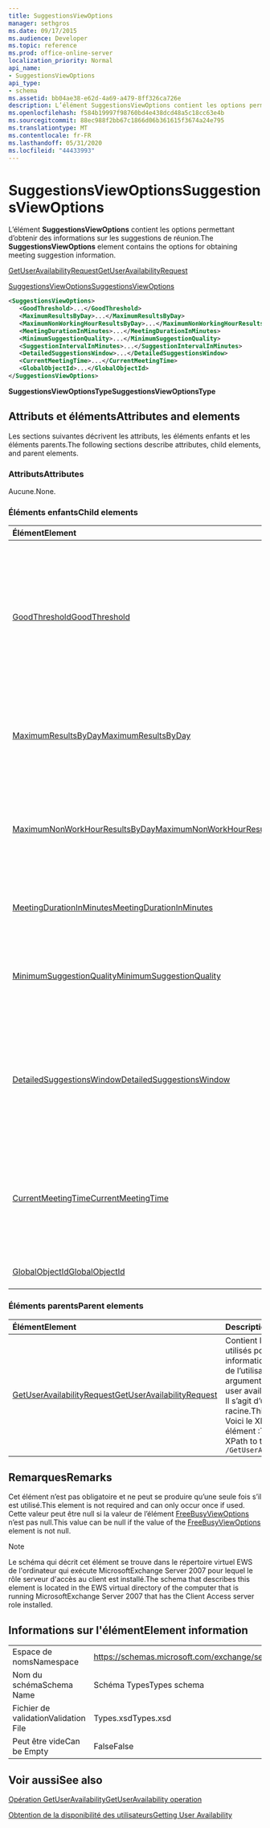 ```yaml
---
title: SuggestionsViewOptions
manager: sethgros
ms.date: 09/17/2015
ms.audience: Developer
ms.topic: reference
ms.prod: office-online-server
localization_priority: Normal
api_name:
- SuggestionsViewOptions
api_type:
- schema
ms.assetid: bb04ae38-e62d-4a69-a479-8ff326ca726e
description: L’élément SuggestionsViewOptions contient les options permettant d’obtenir des informations sur les suggestions de réunion.
ms.openlocfilehash: f584b19997f98760bd4e438dcd48a5c18cc63e4b
ms.sourcegitcommit: 88ec988f2bb67c1866d06b361615f3674a24e795
ms.translationtype: MT
ms.contentlocale: fr-FR
ms.lasthandoff: 05/31/2020
ms.locfileid: "44433993"
---
```

# <a name="suggestionsviewoptions"></a><span data-ttu-id="d488f-103">SuggestionsViewOptions</span><span class="sxs-lookup"><span data-stu-id="d488f-103">SuggestionsViewOptions</span></span>

<span data-ttu-id="d488f-104">L’élément **SuggestionsViewOptions** contient les options permettant d’obtenir des informations sur les suggestions de réunion.</span><span class="sxs-lookup"><span data-stu-id="d488f-104">The **SuggestionsViewOptions** element contains the options for obtaining meeting suggestion information.</span></span> 
  
[<span data-ttu-id="d488f-105">GetUserAvailabilityRequest</span><span class="sxs-lookup"><span data-stu-id="d488f-105">GetUserAvailabilityRequest</span></span>](getuseravailabilityrequest.md)
  
[<span data-ttu-id="d488f-106">SuggestionsViewOptions</span><span class="sxs-lookup"><span data-stu-id="d488f-106">SuggestionsViewOptions</span></span>](suggestionsviewoptions.md)
  
```xml
<SuggestionsViewOptions>
   <GoodThreshold>...</GoodThreshold>
   <MaximumResultsByDay>...</MaximumResultsByDay>
   <MaximumNonWorkingHourResultsByDay>...</MaximumNonWorkingHourResultsByDay>
   <MeetingDurationInMinutes>...</MeetingDurationInMinutes>
   <MinimumSuggestionQuality>...</MinimumSuggestionQuality>
   <SuggestionIntervalInMinutes>...</SuggestionIntervalInMinutes>
   <DetailedSuggestionsWindow>...</DetailedSuggestionsWindow>
   <CurrentMeetingTime>...</CurrentMeetingTime>
   <GlobalObjectId>...</GlobalObjectId>
</SuggestionsViewOptions>
```

 <span data-ttu-id="d488f-107">**SuggestionsViewOptionsType**</span><span class="sxs-lookup"><span data-stu-id="d488f-107">**SuggestionsViewOptionsType**</span></span>
## <a name="attributes-and-elements"></a><span data-ttu-id="d488f-108">Attributs et éléments</span><span class="sxs-lookup"><span data-stu-id="d488f-108">Attributes and elements</span></span>

<span data-ttu-id="d488f-109">Les sections suivantes décrivent les attributs, les éléments enfants et les éléments parents.</span><span class="sxs-lookup"><span data-stu-id="d488f-109">The following sections describe attributes, child elements, and parent elements.</span></span>
  
### <a name="attributes"></a><span data-ttu-id="d488f-110">Attributs</span><span class="sxs-lookup"><span data-stu-id="d488f-110">Attributes</span></span>

<span data-ttu-id="d488f-111">Aucune.</span><span class="sxs-lookup"><span data-stu-id="d488f-111">None.</span></span>
  
### <a name="child-elements"></a><span data-ttu-id="d488f-112">Éléments enfants</span><span class="sxs-lookup"><span data-stu-id="d488f-112">Child elements</span></span>

|<span data-ttu-id="d488f-113">**Élément**</span><span class="sxs-lookup"><span data-stu-id="d488f-113">**Element**</span></span>|<span data-ttu-id="d488f-114">**Description**</span><span class="sxs-lookup"><span data-stu-id="d488f-114">**Description**</span></span>|
|:-----|:-----|
|[<span data-ttu-id="d488f-115">GoodThreshold</span><span class="sxs-lookup"><span data-stu-id="d488f-115">GoodThreshold</span></span>](goodthreshold.md) <br/> |<span data-ttu-id="d488f-116">Spécifie le pourcentage de participants qui doivent avoir ouvert la période de temps pour la période considérée comme une heure de réunion recommandée.</span><span class="sxs-lookup"><span data-stu-id="d488f-116">Specifies the percentage of attendees that must have the time period open for the time period to qualify as a good suggested meeting time.</span></span>  <br/> |
|[<span data-ttu-id="d488f-117">MaximumResultsByDay</span><span class="sxs-lookup"><span data-stu-id="d488f-117">MaximumResultsByDay</span></span>](maximumresultsbyday.md) <br/> |<span data-ttu-id="d488f-118">Indique le nombre de réunions suggérées par jour renvoyées dans la réponse.</span><span class="sxs-lookup"><span data-stu-id="d488f-118">Specifies the number of suggested meeting times per day returned in the response.</span></span>  <br/> |
|[<span data-ttu-id="d488f-119">MaximumNonWorkHourResultsByDay</span><span class="sxs-lookup"><span data-stu-id="d488f-119">MaximumNonWorkHourResultsByDay</span></span>](maximumnonworkhourresultsbyday.md) <br/> |<span data-ttu-id="d488f-120">Indique le nombre de résultats suggérés pour les heures de travail en dehors des heures ouvrées normales par jour.</span><span class="sxs-lookup"><span data-stu-id="d488f-120">Specifies the number of suggested results for meeting times outside regular working hours per day.</span></span>  <br/> |
|[<span data-ttu-id="d488f-121">MeetingDurationInMinutes</span><span class="sxs-lookup"><span data-stu-id="d488f-121">MeetingDurationInMinutes</span></span>](meetingdurationinminutes.md) <br/> |<span data-ttu-id="d488f-122">Spécifie la durée de la réunion à suggérer.</span><span class="sxs-lookup"><span data-stu-id="d488f-122">Specifies the length of the meeting to be suggested.</span></span>  <br/> |
|[<span data-ttu-id="d488f-123">MinimumSuggestionQuality</span><span class="sxs-lookup"><span data-stu-id="d488f-123">MinimumSuggestionQuality</span></span>](minimumsuggestionquality.md) <br/> |<span data-ttu-id="d488f-124">Spécifie la qualité des suggestions de réunion à renvoyer dans la réponse.</span><span class="sxs-lookup"><span data-stu-id="d488f-124">Specifies the quality of meeting suggestions to be returned in the response.</span></span>  <br/> |
|[<span data-ttu-id="d488f-125">DetailedSuggestionsWindow</span><span class="sxs-lookup"><span data-stu-id="d488f-125">DetailedSuggestionsWindow</span></span>](detailedsuggestionswindow.md) <br/> |<span data-ttu-id="d488f-126">Identifie l’intervalle de temps interrogé pour obtenir des informations détaillées sur les heures de réunion suggérées.</span><span class="sxs-lookup"><span data-stu-id="d488f-126">Identifies the time span that is queried for detailed information about suggested meeting times.</span></span>  <br/> |
|[<span data-ttu-id="d488f-127">CurrentMeetingTime</span><span class="sxs-lookup"><span data-stu-id="d488f-127">CurrentMeetingTime</span></span>](currentmeetingtime.md) <br/> |<span data-ttu-id="d488f-128">Représente l’heure de début d’une réunion que vous souhaitez mettre à jour avec les résultats de la réunion suggérés.</span><span class="sxs-lookup"><span data-stu-id="d488f-128">Represents the start time of a meeting that you want to update with the suggested meeting time results.</span></span>  <br/> |
|[<span data-ttu-id="d488f-129">GlobalObjectId</span><span class="sxs-lookup"><span data-stu-id="d488f-129">GlobalObjectId</span></span>](globalobjectid.md) <br/> |<span data-ttu-id="d488f-130">Cet élément n’est pas utilisé.</span><span class="sxs-lookup"><span data-stu-id="d488f-130">This element is not used.</span></span>  <br/> |
   
### <a name="parent-elements"></a><span data-ttu-id="d488f-131">Éléments parents</span><span class="sxs-lookup"><span data-stu-id="d488f-131">Parent elements</span></span>

|<span data-ttu-id="d488f-132">**Élément**</span><span class="sxs-lookup"><span data-stu-id="d488f-132">**Element**</span></span>|<span data-ttu-id="d488f-133">**Description**</span><span class="sxs-lookup"><span data-stu-id="d488f-133">**Description**</span></span>|
|:-----|:-----|
|[<span data-ttu-id="d488f-134">GetUserAvailabilityRequest</span><span class="sxs-lookup"><span data-stu-id="d488f-134">GetUserAvailabilityRequest</span></span>](getuseravailabilityrequest.md) <br/> |<span data-ttu-id="d488f-135">Contient les arguments utilisés pour obtenir les informations de disponibilité de l’utilisateur.</span><span class="sxs-lookup"><span data-stu-id="d488f-135">Contains the arguments used to obtain user availability information.</span></span> <span data-ttu-id="d488f-136">Il s’agit d’un élément racine.</span><span class="sxs-lookup"><span data-stu-id="d488f-136">This is a root element.</span></span>  <br/> <span data-ttu-id="d488f-137">Voici le XPath de cet élément :</span><span class="sxs-lookup"><span data-stu-id="d488f-137">The following is the XPath to this element:</span></span>  <br/>  `/GetUserAvailabilityRequest` <br/> |
   
## <a name="remarks"></a><span data-ttu-id="d488f-138">Remarques</span><span class="sxs-lookup"><span data-stu-id="d488f-138">Remarks</span></span>

<span data-ttu-id="d488f-139">Cet élément n’est pas obligatoire et ne peut se produire qu’une seule fois s’il est utilisé.</span><span class="sxs-lookup"><span data-stu-id="d488f-139">This element is not required and can only occur once if used.</span></span> <span data-ttu-id="d488f-140">Cette valeur peut être null si la valeur de l’élément [FreeBusyViewOptions](freebusyviewoptions.md) n’est pas null.</span><span class="sxs-lookup"><span data-stu-id="d488f-140">This value can be null if the value of the [FreeBusyViewOptions](freebusyviewoptions.md) element is not null.</span></span> 
  
> [!NOTE]
> <span data-ttu-id="d488f-141">Le schéma qui décrit cet élément se trouve dans le répertoire virtuel EWS de l'ordinateur qui exécute MicrosoftExchange Server 2007 pour lequel le rôle serveur d'accès au client est installé.</span><span class="sxs-lookup"><span data-stu-id="d488f-141">The schema that describes this element is located in the EWS virtual directory of the computer that is running MicrosoftExchange Server 2007 that has the Client Access server role installed.</span></span> 
  
## <a name="element-information"></a><span data-ttu-id="d488f-142">Informations sur l'élément</span><span class="sxs-lookup"><span data-stu-id="d488f-142">Element information</span></span>

|||
|:-----|:-----|
|<span data-ttu-id="d488f-143">Espace de noms</span><span class="sxs-lookup"><span data-stu-id="d488f-143">Namespace</span></span>  <br/> |https://schemas.microsoft.com/exchange/services/2006/types  <br/> |
|<span data-ttu-id="d488f-144">Nom du schéma</span><span class="sxs-lookup"><span data-stu-id="d488f-144">Schema Name</span></span>  <br/> |<span data-ttu-id="d488f-145">Schéma Types</span><span class="sxs-lookup"><span data-stu-id="d488f-145">Types schema</span></span>  <br/> |
|<span data-ttu-id="d488f-146">Fichier de validation</span><span class="sxs-lookup"><span data-stu-id="d488f-146">Validation File</span></span>  <br/> |<span data-ttu-id="d488f-147">Types.xsd</span><span class="sxs-lookup"><span data-stu-id="d488f-147">Types.xsd</span></span>  <br/> |
|<span data-ttu-id="d488f-148">Peut être vide</span><span class="sxs-lookup"><span data-stu-id="d488f-148">Can be Empty</span></span>  <br/> |<span data-ttu-id="d488f-149">False</span><span class="sxs-lookup"><span data-stu-id="d488f-149">False</span></span>  <br/> |
   
## <a name="see-also"></a><span data-ttu-id="d488f-150">Voir aussi</span><span class="sxs-lookup"><span data-stu-id="d488f-150">See also</span></span>



[<span data-ttu-id="d488f-151">Opération GetUserAvailability</span><span class="sxs-lookup"><span data-stu-id="d488f-151">GetUserAvailability operation</span></span>](getuseravailability-operation.md)


[<span data-ttu-id="d488f-152">Obtention de la disponibilité des utilisateurs</span><span class="sxs-lookup"><span data-stu-id="d488f-152">Getting User Availability</span></span>](https://msdn.microsoft.com/library/d4133fcb-9b0f-4e6b-aadf-a389da83516a%28Office.15%29.aspx)

